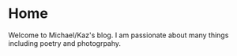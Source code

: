 # Home
Welcome to Michael/Kaz's blog. I am passionate about many things including poetry and photogrpahy.
